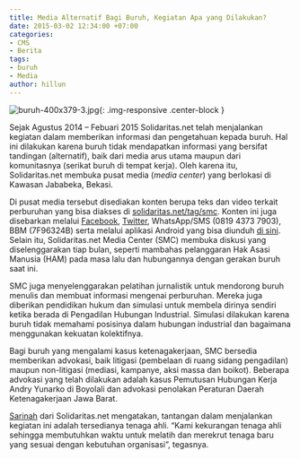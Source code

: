 ```yaml
---
title: Media Alternatif Bagi Buruh, Kegiatan Apa yang Dilakukan?
date: 2015-03-02 12:34:00 +07:00
categories:
- CMS
- Berita
tags:
- buruh
- Media
author: hillun
---
```


![buruh-400x379-3.jpg](/uploads/buruh-400x379-3.jpg){: .img-responsive .center-block }

Sejak Agustus 2014 – Febuari 2015 Solidaritas.net telah menjalankan kegiatan dalam memberikan informasi dan pengetahuan kepada buruh. Hal ini dilakukan karena buruh tidak mendapatkan informasi yang bersifat tandingan (alternatif), baik dari media arus utama maupun dari komunitasnya (serikat buruh di tempat kerja). Oleh karena itu, Solidaritas.net membuka pusat media (*media center*) yang berlokasi di Kawasan Jababeka, Bekasi.

Di pusat media tersebut disediakan konten berupa teks dan video terkait perburuhan yang bisa diakses di [solidaritas.net/tag/smc](http://solidaritas.net/tag/smc). Konten ini juga disebarkan melalui [Facebook](https://www.facebook.com/solidaritasnews), [Twitter](https://twitter.com/solidaritasnews), WhatsApp/SMS (0819 4373 7903), BBM (7F96324B) serta melalui aplikasi Android yang bisa diunduh [di sini](https://play.google.com/store/apps/details?id=com.solidaritas.net.aplikasi). Selain itu, Solidaritas.net Media Center (SMC) membuka diskusi yang diselenggarakan tiap bulan, seperti mambahas pelanggaran Hak Asasi Manusia (HAM) pada masa lalu dan hubungannya dengan gerakan buruh saat ini.

SMC juga menyelenggarakan pelatihan jurnalistik untuk mendorong buruh menulis dan membuat informasi mengenai perburuhan. Mereka juga diberikan pendidikan hukum dan simulasi untuk membela dirinya sendiri ketika berada di Pengadilan Hubungan Industrial. Simulasi dilakukan karena buruh tidak memahami posisinya dalam hubungan industrial dan bagaimana menggunakan kekuatan kolektifnya.

Bagi buruh yang mengalami kasus ketenagakerjaan, SMC bersedia memberikan advokasi, baik litigasi (pembelaan di ruang sidang pengadilan) maupun non-litigasi (mediasi, kampanye, aksi massa dan boikot). Beberapa advokasi yang telah dilakukan adalah kasus Pemutusan Hubungan Kerja Andry Yunarko di Boyolali dan advokasi penolakan Peraturan Daerah Ketenagakerjaan Jawa Barat.

[Sarinah](http://ciptamedia.org/team/sarinah/) dari Solidaritas.net mengatakan, tantangan dalam menjalankan kegiatan ini adalah tersedianya tenaga ahli. “Kami kekurangan tenaga ahli sehingga membutuhkan waktu untuk melatih dan merekrut tenaga baru yang sesuai dengan kebutuhan organisasi”, tegasnya.